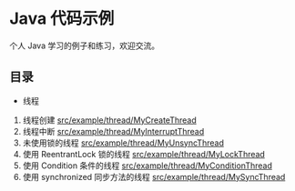 # Java 代码示例

个人 Java 学习的例子和练习，欢迎交流。

## 目录

- 线程

1. 线程创建 [src/example/thread/MyCreateThread](src/example/thread/MyCreateThread)
2. 线程中断 [src/example/thread/MyInterruptThread](src/example/thread/MyInterruptThread)
3. 未使用锁的线程 [src/example/thread/MyUnsyncThread](src/example/thread/MyUnsyncThread)
4. 使用 ReentrantLock 锁的线程 [src/example/thread/MyLockThread](src/example/thread/MyLockThread)
5. 使用 Condition 条件的线程 [src/example/thread/MyConditionThread](src/example/thread/MyConditionThread)
6. 使用 synchronized 同步方法的线程 [src/example/thread/MySyncThread](src/example/thread/MySyncThread)
